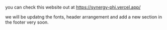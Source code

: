 you can check this website out at https://synergy-phi.vercel.app/

we will be updatng the fonts, header arrangement and add a new section in the footer very soon.
